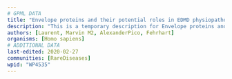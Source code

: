 ```yaml
---
# GPML DATA
title: "Envelope proteins and their potential roles in EDMD physiopathology"
description: "This is a temporary description for Envelope proteins and their potential roles in EDMD physiopathology"
authors: [Laurent, Marvin M2, AlexanderPico, Fehrhart]
organisms: [Homo sapiens]
# ADDITIONAL DATA
last-edited: 2020-02-27
communities: [RareDiseases]
wpid: "WP4535"
---
```

